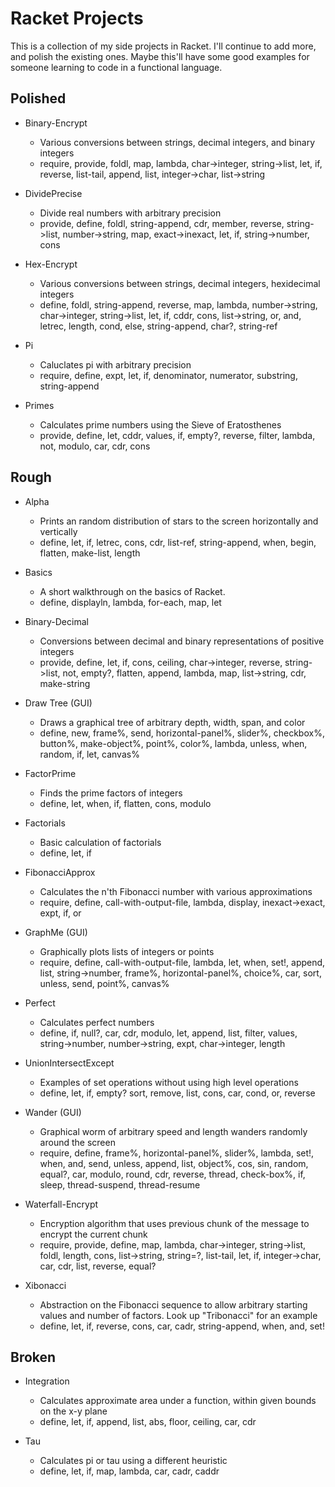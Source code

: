 # Racket Projects

This is a collection of my side projects in Racket. I'll continue to add more, and polish the existing ones. Maybe this'll have some good examples for someone learning to code in a functional language.

## Polished
- Binary-Encrypt
  * Various conversions between strings, decimal integers, and binary integers
  * require, provide, foldl, map, lambda, char->integer, string->list, let, if, reverse, list-tail, append, list, integer->char, list->string

- DividePrecise
  * Divide real numbers with arbitrary precision
  * provide, define, foldl, string-append, cdr, member, reverse, string->list, number->string, map, exact->inexact, let, if, string->number, cons

- Hex-Encrypt
  * Various conversions between strings, decimal integers, hexidecimal integers
  * define, foldl, string-append, reverse, map, lambda, number->string, char->integer, string->list, let, if, cddr, cons, list->string, or, and, letrec, length, cond, else, string-append, char?, string-ref

- Pi
  * Caluclates pi with arbitrary precision
  * require, define, expt, let, if, denominator, numerator, substring, string-append

- Primes
  * Calculates prime numbers using the Sieve of Eratosthenes
  * provide, define, let, cddr, values, if, empty?, reverse, filter, lambda, not, modulo, car, cdr, cons

## Rough
- Alpha
  * Prints an random distribution of stars to the screen horizontally and vertically
  * define, let, if, letrec, cons, cdr, list-ref, string-append, when, begin, flatten, make-list, length
   
- Basics
  * A short walkthrough on the basics of Racket.
  * define, displayln, lambda, for-each, map, let
  
- Binary-Decimal
  * Conversions between decimal and binary representations of positive integers
  * provide, define, let, if, cons, ceiling, char->integer, reverse, string->list, not, empty?, flatten, append, lambda, map, list->string, cdr, make-string

- Draw Tree (GUI)
  * Draws a graphical tree of arbitrary depth, width, span, and color
  * define, new, frame%, send, horizontal-panel%, slider%, checkbox%, button%, make-object%, point%, color%, lambda, unless, when, random, if, let, canvas%

- FactorPrime
  * Finds the prime factors of integers
  * define, let, when, if, flatten, cons, modulo

- Factorials
  * Basic calculation of factorials
  * define, let, if

- FibonacciApprox
  * Calculates the n'th Fibonacci number with various approximations
  * require, define, call-with-output-file, lambda, display, inexact->exact, expt, if, or

- GraphMe (GUI)
  * Graphically plots lists of integers or points
  * require, define, call-with-output-file, lambda, let, when, set!, append, list, string->number, frame%, horizontal-panel%, choice%, car, sort, unless, send, point%, canvas%

- Perfect
  * Calculates perfect numbers
  * define, if, null?, car, cdr, modulo, let, append, list, filter, values, string->number, number->string, expt, char->integer, length

- UnionIntersectExcept
  * Examples of set operations without using high level operations
  * define, let, if, empty? sort, remove, list, cons, car, cond, or, reverse
 
- Wander (GUI)
  * Graphical worm of arbitrary speed and length wanders randomly around the screen
  * require, define, frame%, horizontal-panel%, slider%, lambda, set!, when, and, send, unless, append, list, object%, cos, sin, random, equal?, car, modulo, round, cdr, reverse, thread, check-box%, if, sleep, thread-suspend, thread-resume

- Waterfall-Encrypt
  * Encryption algorithm that uses previous chunk of the message to encrypt the current chunk
  * require, provide, define, map, lambda, char->integer, string->list, foldl, length, cons, list->string, string=?, list-tail, let, if, integer->char, car, cdr, list, reverse, equal?

- Xibonacci
  * Abstraction on the Fibonacci sequence to allow arbitrary starting values and number of factors. Look up "Tribonacci" for an example
  * define, let, if, reverse, cons, car, cadr, string-append, when, and, set!

## Broken
- Integration
  * Calculates approximate area under a function, within given bounds on the x-y plane
  * define, let, if, append, list, abs, floor, ceiling, car, cdr

- Tau
  * Calculates pi or tau using a different heuristic
  * define, let, if, map, lambda, car, cadr, caddr
